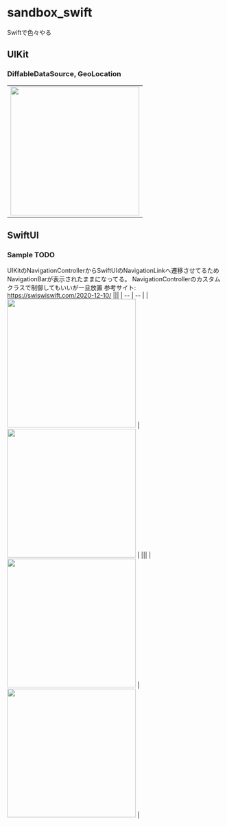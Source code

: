 # sandbox_swift
Swiftで色々やる

## UIKit
### DiffableDataSource, GeoLocation
||
| -- |
| <img src="https://github.com/1mash0/sandbox_Swift/assets/52849416/b9193c30-fdd9-40a2-b094-de2b3d68df1d" width="300"> |

## SwiftUI
### Sample TODO
UIKitのNavigationControllerからSwiftUIのNavigationLinkへ遷移させてるためNavigationBarが表示されたままになってる。
NavigationControllerのカスタムクラスで制御してもいいが一旦放置
参考サイト: https://swiswiswift.com/2020-12-10/
|||
| -- | -- |
| <img src="https://github.com/1mash0/sandbox_Swift/assets/52849416/c2a51fb3-4533-496a-a7a4-3ed57e247ec2" width="300"> | <img src="https://github.com/1mash0/sandbox_Swift/assets/52849416/4b835ea5-8d31-4d81-9d68-79f37ce62a18" width="300"> |
|||
| <img src="https://github.com/1mash0/sandbox_Swift/assets/52849416/b6bc6c99-a017-4147-beec-39a66dff53d8" width="300"> | <img src="https://github.com/1mash0/sandbox_Swift/assets/52849416/ea054635-a8a8-4ca0-9e9d-198018d71816" width="300"> |
